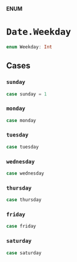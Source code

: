 **ENUM**

# `Date.Weekday`

```swift
enum Weekday: Int
```

## Cases
### `sunday`

```swift
case sunday = 1
```

### `monday`

```swift
case monday
```

### `tuesday`

```swift
case tuesday
```

### `wednesday`

```swift
case wednesday
```

### `thursday`

```swift
case thursday
```

### `friday`

```swift
case friday
```

### `saturday`

```swift
case saturday
```
